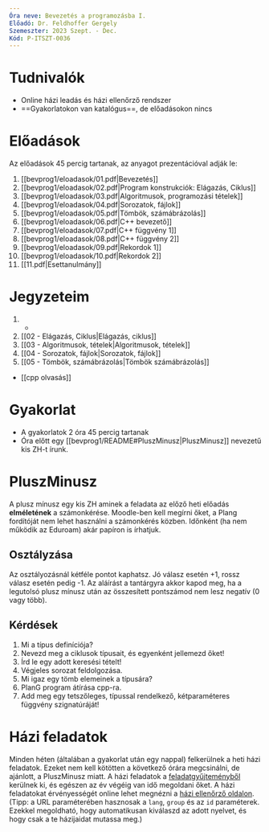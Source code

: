 ```yaml
---
Óra neve: Bevezetés a programozásba I.
Előadó: Dr. Feldhoffer Gergely
Szemeszter: 2023 Szept. - Dec.
Kód: P-ITSZT-0036
---
```

# Tudnivalók
- Online házi leadás és házi ellenőrző rendszer
- ==Gyakorlatokon van katalógus==, de előadásokon nincs
# Előadások
Az előadások 45 percig tartanak, az anyagot prezentációval adják le:
1. [[bevprog1/eloadasok/01.pdf|Bevezetés]]
2. [[bevprog1/eloadasok/02.pdf|Program konstrukciók: Elágazás, Ciklus]]
3. [[bevprog1/eloadasok/03.pdf|Algoritmusok, programozási tételek]]
4. [[bevprog1/eloadasok/04.pdf|Sorozatok, fájlok]]
5. [[bevprog1/eloadasok/05.pdf|Tömbök, számábrázolás]]
6. [[bevprog1/eloadasok/06.pdf|C++ bevezető]]
7. [[bevprog1/eloadasok/07.pdf|C++ függvény 1]]
8. [[bevprog1/eloadasok/08.pdf|C++ függvény 2]]
9. [[bevprog1/eloadasok/09.pdf|Rekordok 1]]
10. [[bevprog1/eloadasok/10.pdf|Rekordok 2]]
11. [[11.pdf|Esettanulmány]]
# Jegyzeteim
1. -
2. [[02 - Elágazás, Ciklus|Elágazás, ciklus]]
3. [[03 - Algoritmusok, tételek|Algoritmusok, tételek]]
4. [[04 - Sorozatok, fájlok|Sorozatok, fájlok]]
5. [[05 - Tömbök, számábrázolás|Tömbök számábrázolás]]
- [[cpp olvasás]]
# Gyakorlat
- A gyakorlatok 2 óra 45 percig tartanak
- Óra előtt egy [[bevprog1/README#PluszMinusz|PluszMinusz]] nevezetű kis ZH-t írunk.
# PluszMinusz
A plusz mínusz egy kis ZH aminek a feladata az előző heti előadás __elméletének__ a számonkérése. Moodle-ben kell megírni őket, a Plang fordítóját nem lehet használni a számonkérés közben. Időnként (ha nem működik az Eduroam) akár papíron is írhatjuk.
## Osztályzása
Az osztályozásnál kétféle pontot kaphatsz. Jó válasz esetén +1, rossz válasz esetén pedig -1. Az aláírást a tantárgyra akkor kapod meg, ha a legutolsó plusz mínusz után az összesített pontszámod nem lesz negatív (0 vagy több).
## Kérdések
1. Mi a típus definíciója?
2. Nevezd meg a ciklusok típusait, és egyenként jellemezd őket!
3. Írd le egy adott keresési tételt!
4. Végjeles sorozat feldolgozása.
5. Mi igaz egy tömb elemeinek a típusára?
6. PlanG program átírása cpp-ra.
7. Add meg egy tetszőleges, típussal rendelkező, kétparaméteres függvény szignatúráját!
# Házi feladatok
Minden héten (általában a gyakorlat után egy nappal) felkerülnek a heti házi feladatok. Ezeket nem kell kötötten a következő órára megcsinálni, de ajánlott, a PluszMinusz miatt. A házi feladatok a [feladatgyűjteményből](https://users.itk.ppke.hu/~flugi/bevprog_1415/feladatok.html) kerülnek ki, és egészen az év végéig van idő megoldani őket.
A házi feladatokat érvényességét online lehet megnézni a [házi ellenőrző oldalon](https://users.itk.ppke.hu/~nemse/bevprog/). 
(Tipp: a URL paraméterében hasznosak a `lang`, `group` és az `id` paraméterek. Ezekkel megoldható, hogy automatikusan kiválaszd az adott nyelvet, és hogy csak a te házijaidat mutassa meg.)
